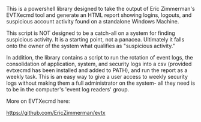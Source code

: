 This is a powershell library designed to take the output of Eric Zimmerman's EVTXecmd tool and generate an HTML report showing logins, logouts, and suspicious account activity found on a standalone Windows Machine.

This script is NOT designed to be a catch-all on a system for finding suspicious activity. It is a starting point, not a panacea. Ultimately it falls onto the owner of the system what qualifies as "suspicious activity."

In addition, the library contains a script to run the rotation of event logs, the consolidation of application, system, and security logs into a csv (provided evtxecmd has been installed and added to PATH), and run the report as a weekly task. This is an easy way to give a user access to weekly security logs without making them a full administrator on the system- all they need is to be in the computer's 'event log readers' group.

More on EVTXecmd here:

https://github.com/EricZimmerman/evtx
